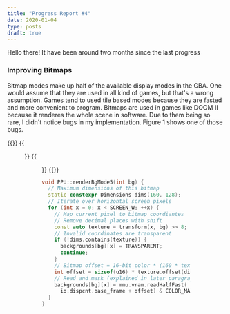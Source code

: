 ```yaml
---
title: "Progress Report #4"
date: 2020-01-04
type: posts
draft: true
---
```

Hello there! It have been around two months since the last progress

<!-- Hello there! I have been around two months since the last progress report but there wasn't much to report about. The work slowed down a bit because I startet working. -->

### Improving Bitmaps
Bitmap modes make up half of the available display modes in the GBA. One would assume that they are used in all kind of games, but that's a wrong assumption. Games tend to used tile based modes because they are fasted and more convenient to program. Bitmaps are used in games like DOOM II because it renderes the whole scene in software. Due to them being so rare, I didn't notice bugs in my implementation. Figure 1 shows one of those bugs.

{{<figures>}}
  {{<figure src="yeti-demo-bug.png" caption="Figure 1 - Yeti demo bug" class="full left">}}
  {{<figure src="yeti-demo.png" caption="Figure 2 - Yeti demo" class="full right">}}
{{</figures>}}

<!-- Demo https://www.gbadev.org/ -->

```cpp
void PPU::renderBgMode5(int bg) {
  // Maximum dimensions of this bitmap
  static constexpr Dimensions dims(160, 128);
  // Iterate over horizontal screen pixels
  for (int x = 0; x < SCREEN_W; ++x) {
    // Map current pixel to bitmap coordiantes
    // Remove decimal places with shift
    const auto texture = transform(x, bg) >> 8;
    // Invalid coordinates are transparent
    if (!dims.contains(texture)) {
      backgrounds[bg][x] = TRANSPARENT;
      continue;
    }
    // Bitmap offset = 16-bit color * (160 * texture.y + texture.x)
    int offset = sizeof(u16) * texture.offset(dims.w);
    // Read and mask (explained in later paragraph) color
    backgrounds[bg][x] = mmu.vram.readHalfFast(
      io.dispcnt.base_frame + offset) & COLOR_MASK;
  }
}
```
